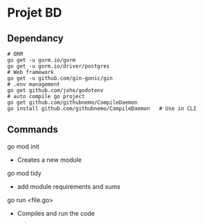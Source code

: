 # Projet BD

## Dependancy

```Shell
# ORM
go get -u gorm.io/gorm
go get -u gorm.io/driver/postgres
# Web framework
go get -u github.com/gin-gonic/gin
# .env management
go get github.com/joho/godotenv
# auto compile go project
go get github.com/githubnemo/CompileDaemon 
go install github.com/githubnemo/CompileDaemon   # Use in CLI
```

## Commands

go mod init <module path>
- Creates a new module

go mod tidy
- add module requirements and sums

go run <file.go>
- Compiles and run the code



